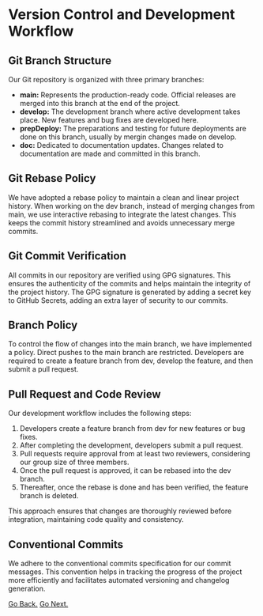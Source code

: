# Version Control and Development Workflow

## Git Branch Structure

Our Git repository is organized with three primary branches:

- **main:** Represents the production-ready code. Official releases are merged into this branch at the end of the project.
- **develop:** The development branch where active development takes place. New features and bug fixes are developed here.
- **prepDeploy:** The preparations and testing for future deployments are done on this branch, usually by mergin changes made on develop.
- **doc:** Dedicated to documentation updates. Changes related to documentation are made and committed in this branch.
## Git Rebase Policy

We have adopted a rebase policy to maintain a clean and linear project history. When working on the dev branch, instead of merging changes from main, we use interactive rebasing to integrate the latest changes. This keeps the commit history streamlined and avoids unnecessary merge commits.

## Git Commit Verification

All commits in our repository are verified using GPG signatures. This ensures the authenticity of the commits and helps maintain the integrity of the project history. The GPG signature is generated by adding a secret key to GitHub Secrets, adding an extra layer of security to our commits.

## Branch Policy

To control the flow of changes into the main branch, we have implemented a policy. Direct pushes to the main branch are restricted. Developers are required to create a feature branch from dev, develop the feature, and then submit a pull request.

## Pull Request and Code Review

Our development workflow includes the following steps:

1. Developers create a feature branch from dev for new features or bug fixes.
2. After completing the development, developers submit a pull request.
3. Pull requests require approval from at least two reviewers, considering our group size of three members.
4. Once the pull request is approved, it can be rebased into the dev branch.
5. Thereafter, once the rebase is done and has been verified, the feature branch is deleted.

This approach ensures that changes are thoroughly reviewed before integration, maintaining code quality and consistency.

## Conventional Commits

We adhere to the conventional commits specification for our commit messages. This convention helps in tracking the progress of the project more efficiently and facilitates automated versioning and changelog generation.

[Go Back.](./index.md) [Go Next.](./build_automation.md)
